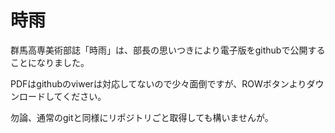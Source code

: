 時雨
=======

群馬高専美術部誌「時雨」は、部長の思いつきにより電子版をgithubで公開することになりました。

PDFはgithubのviwerは対応してないので少々面倒ですが、ROWボタンよりダウンロードしてください。

勿論、通常のgitと同様にリポジトリごと取得しても構いませんが。
